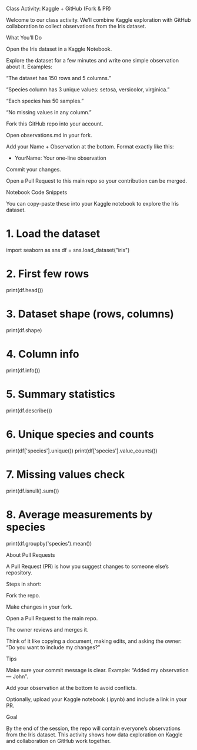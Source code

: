 Class Activity: Kaggle + GitHub (Fork & PR)

Welcome to our class activity. We’ll combine Kaggle exploration with GitHub collaboration to collect observations from the Iris dataset.

What You’ll Do

Open the Iris dataset in a Kaggle Notebook.

Explore the dataset for a few minutes and write one simple observation about it. Examples:

“The dataset has 150 rows and 5 columns.”

“Species column has 3 unique values: setosa, versicolor, virginica.”

“Each species has 50 samples.”

“No missing values in any column.”

Fork this GitHub repo into your account.

Open observations.md in your fork.

Add your Name + Observation at the bottom. Format exactly like this:

- YourName: Your one-line observation


Commit your changes.

Open a Pull Request to this main repo so your contribution can be merged.

Notebook Code Snippets

You can copy-paste these into your Kaggle notebook to explore the Iris dataset.

# 1. Load the dataset
import seaborn as sns
df = sns.load_dataset("iris")

# 2. First few rows
print(df.head())

# 3. Dataset shape (rows, columns)
print(df.shape)

# 4. Column info
print(df.info())

# 5. Summary statistics
print(df.describe())

# 6. Unique species and counts
print(df['species'].unique())
print(df['species'].value_counts())

# 7. Missing values check
print(df.isnull().sum())

# 8. Average measurements by species
print(df.groupby('species').mean())

About Pull Requests

A Pull Request (PR) is how you suggest changes to someone else’s repository.

Steps in short:

Fork the repo.

Make changes in your fork.

Open a Pull Request to the main repo.

The owner reviews and merges it.

Think of it like copying a document, making edits, and asking the owner: “Do you want to include my changes?”

Tips

Make sure your commit message is clear. Example: “Added my observation — John”.

Add your observation at the bottom to avoid conflicts.

Optionally, upload your Kaggle notebook (.ipynb) and include a link in your PR.

Goal

By the end of the session, the repo will contain everyone’s observations from the Iris dataset. This activity shows how data exploration on Kaggle and collaboration on GitHub work together.
